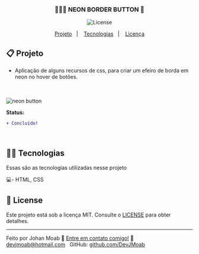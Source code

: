 <h3 align="center">
	🕵🏻‍♂️ NEON BORDER BUTTON 🔎
</h3>
<p align="center">

 <img alt="License" src="https://img.shields.io/badge/license-MIT-brightgreen">


</p>


<p align="center">
  <a href="#-projeto">Projeto</a>&nbsp;&nbsp;&nbsp;|&nbsp;&nbsp;&nbsp;
  <a href="#-tecnologias">Tecnologias</a>&nbsp;&nbsp;&nbsp;|&nbsp;&nbsp;&nbsp;
  <a href="#-license">Licença</a>
</p>

## 📋 Projeto

* Aplicação de alguns recursos de css, para criar um efeiro de borda em neon no hover de botões.<br><br><br>

![neon button](https://user-images.githubusercontent.com/59769423/130167119-633587ba-8c91-483c-9cca-2773385ee9ff.gif)

**Status:**
```diff
+ Concluído!
```


<br>


## 👨‍💻 Tecnologias

Essas são as tecnologias utilizadas nesse projeto

💻- HTML, CSS 

## 📝 License

Este projeto está sob a licença MIT. Consulte o [LICENSE](LICENSE.md) para obter detalhes.

---

Feito por Johan Moab :wave: [Entre em contato comigo!](https://www.linkedin.com/in/jmoab/)
:email: [devjmoab@hotmail.com](mailto:devjmoab@hotmail.com) &nbsp;
GitHub: [github.com/DevJMoab](https://github.com/DevJMoab) &nbsp;

